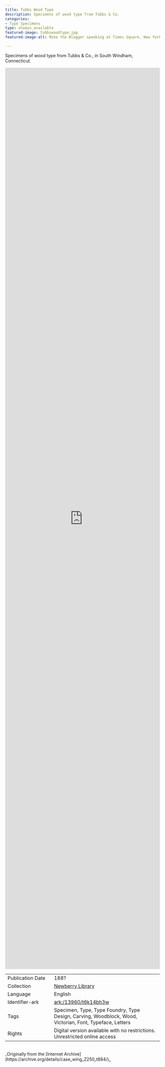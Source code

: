 ```yaml
---
title: Tubbs Wood Type
description: Specimens of wood type from Tubbs & Co.
categories:
- Type Specimens
type: always_available
featured-image: tubbswoodtype.jpg
featured-image-alt: Mike the Blogger speaking at Times Square, New York City, New York

---
```

Specimens of wood type from Tubbs & Co., in South Windham, Connecticut.
<!-- more -->
<iframe src="https://archive.org/embed/case_wing_Z250_t884#page/0" width="100% " height="75% " frameborder="0" webkitallowfullscreen="true" mozallowfullscreen="true" allowfullscreen></iframe>
<br>
<table>
  <tr>
    <td style="width:30%">Publication Date</td>
    <td>188?</td>
  </tr>
  <tr>
    <td style="width:30%">Collection</td>
    <td><a href="https://archive.org/details/@newberry_library">Newberry Library</a></td>
  </tr>
  <tr>
    <td style="width:30%">Language</td>
    <td>English</td>
  </tr>
  <tr>
    <td style="width:30%">Identifier-ark</td>
    <td><a href="https://archive.org/details/case_wing_Z250_t884">ark:/13960/t6k14bh3w</a></td>
  </tr>
  <tr>
    <td style="width:30%">Tags</td>
    <td>Specimen, Type, Type Foundry, Type Design, Carving, Woodblock, Wood, Victorian, Font, Typeface, Letters</td>
  </tr>
  <tr>
    <td style="width:30%">Rights</td>
    <td>Digital version available with no restrictions. Unrestricted online access</td>
  </tr>
</table>
<br>
_Originally from the [Internet Archive](https://archive.org/details/case_wing_Z250_t884/)_
